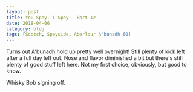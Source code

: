 ```yaml
---
layout: post
title: You Spey, I Spey - Part 12
date: 2018-04-06
category: blog
tags: [Scotch, Speyside, Aberlour A'bunadh 60]
---
```


Turns out A'bunadh hold up pretty well overnight! Still plenty of kick left after a full day left out. Nose and flavor diminished a bit but there's still plenty of good stuff left here. Not my first choice, obviously, but good to know.

Whisky Bob signing off.
